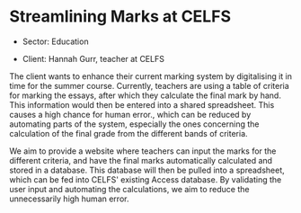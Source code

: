 Streamlining Marks at CELFS
===========================
- Sector: Education

- Client: Hannah Gurr, teacher at CELFS

The client wants to enhance their current marking system by digitalising it in time for the summer course. 
Currently, teachers are using a table of criteria for marking the essays, after which they calculate the final mark by hand. This information would then be entered into a shared spreadsheet. This causes a high chance for human error., which can be reduced by automating parts of the system, especially the ones concerning the calculation of the final grade from the different bands of criteria.

We aim to provide a website where teachers can input the marks for the different criteria, and have the final marks automatically calculated and stored in a database. This database will then be pulled into a spreadsheet, which can be fed into CELFS' existing Access database. By validating the user input and automating the calculations, we aim to reduce the unnecessarily high human error.
